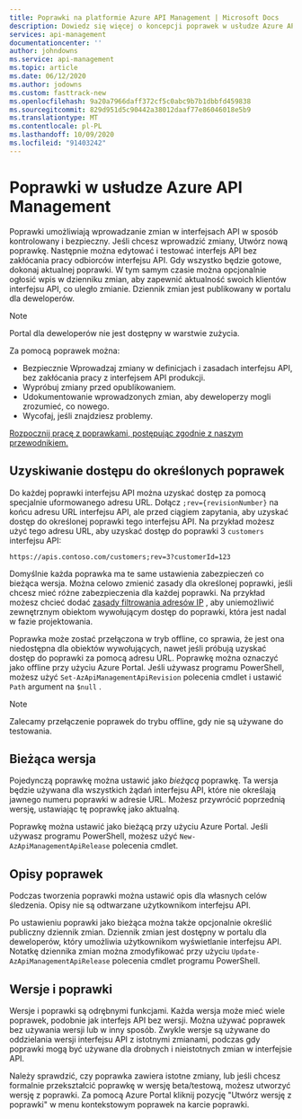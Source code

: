 ```yaml
---
title: Poprawki na platformie Azure API Management | Microsoft Docs
description: Dowiedz się więcej o koncepcji poprawek w usłudze Azure API Management.
services: api-management
documentationcenter: ''
author: johndowns
ms.service: api-management
ms.topic: article
ms.date: 06/12/2020
ms.author: jodowns
ms.custom: fasttrack-new
ms.openlocfilehash: 9a20a7966daff372cf5c0abc9b7b1dbbfd459838
ms.sourcegitcommit: 829d951d5c90442a38012daaf77e86046018e5b9
ms.translationtype: MT
ms.contentlocale: pl-PL
ms.lasthandoff: 10/09/2020
ms.locfileid: "91403242"
---
```

# <a name="revisions-in-azure-api-management"></a>Poprawki w usłudze Azure API Management

Poprawki umożliwiają wprowadzanie zmian w interfejsach API w sposób kontrolowany i bezpieczny. Jeśli chcesz wprowadzić zmiany, Utwórz nową poprawkę. Następnie można edytować i testować interfejs API bez zakłócania pracy odbiorców interfejsu API. Gdy wszystko będzie gotowe, dokonaj aktualnej poprawki. W tym samym czasie można opcjonalnie ogłosić wpis w dzienniku zmian, aby zapewnić aktualność swoich klientów interfejsu API, co uległo zmianie. Dziennik zmian jest publikowany w portalu dla deweloperów.

> [!NOTE]
> Portal dla deweloperów nie jest dostępny w warstwie zużycia.

Za pomocą poprawek można:

- Bezpiecznie Wprowadzaj zmiany w definicjach i zasadach interfejsu API, bez zakłócania pracy z interfejsem API produkcji.
- Wypróbuj zmiany przed opublikowaniem.
- Udokumentowanie wprowadzonych zmian, aby deweloperzy mogli zrozumieć, co nowego.
- Wycofaj, jeśli znajdziesz problemy.

[Rozpocznij pracę z poprawkami, postępując zgodnie z naszym przewodnikiem.](./api-management-get-started-revise-api.md)

## <a name="accessing-specific-revisions"></a>Uzyskiwanie dostępu do określonych poprawek

Do każdej poprawki interfejsu API można uzyskać dostęp za pomocą specjalnie uformowanego adresu URL. Dołącz `;rev={revisionNumber}` na końcu adresu URL interfejsu API, ale przed ciągiem zapytania, aby uzyskać dostęp do określonej poprawki tego interfejsu API. Na przykład możesz użyć tego adresu URL, aby uzyskać dostęp do poprawki 3 `customers` interfejsu API:

`https://apis.contoso.com/customers;rev=3?customerId=123`

Domyślnie każda poprawka ma te same ustawienia zabezpieczeń co bieżąca wersja. Można celowo zmienić zasady dla określonej poprawki, jeśli chcesz mieć różne zabezpieczenia dla każdej poprawki. Na przykład możesz chcieć dodać [zasady filtrowania adresów IP](./api-management-access-restriction-policies.md#RestrictCallerIPs) , aby uniemożliwić zewnętrznym obiektom wywołującym dostęp do poprawki, która jest nadal w fazie projektowania.

Poprawka może zostać przełączona w tryb offline, co sprawia, że jest ona niedostępna dla obiektów wywołujących, nawet jeśli próbują uzyskać dostęp do poprawki za pomocą adresu URL. Poprawkę można oznaczyć jako offline przy użyciu Azure Portal. Jeśli używasz programu PowerShell, możesz użyć `Set-AzApiManagementApiRevision` polecenia cmdlet i ustawić `Path` argument na `$null` .

> [!NOTE]
> Zalecamy przełączenie poprawek do trybu offline, gdy nie są używane do testowania.

## <a name="current-revision"></a>Bieżąca wersja

Pojedynczą poprawkę można ustawić jako *bieżącą* poprawkę. Ta wersja będzie używana dla wszystkich żądań interfejsu API, które nie określają jawnego numeru poprawki w adresie URL. Możesz przywrócić poprzednią wersję, ustawiając tę poprawkę jako aktualną.

Poprawkę można ustawić jako bieżącą przy użyciu Azure Portal. Jeśli używasz programu PowerShell, możesz użyć `New-AzApiManagementApiRelease` polecenia cmdlet.

## <a name="revision-descriptions"></a>Opisy poprawek

Podczas tworzenia poprawki można ustawić opis dla własnych celów śledzenia. Opisy nie są odtwarzane użytkownikom interfejsu API.

Po ustawieniu poprawki jako bieżąca można także opcjonalnie określić publiczny dziennik zmian. Dziennik zmian jest dostępny w portalu dla deweloperów, który umożliwia użytkownikom wyświetlanie interfejsu API. Notatkę dziennika zmian można zmodyfikować przy użyciu `Update-AzApiManagementApiRelease` polecenia cmdlet programu PowerShell.

## <a name="versions-and-revisions"></a>Wersje i poprawki

Wersje i poprawki są odrębnymi funkcjami. Każda wersja może mieć wiele poprawek, podobnie jak interfejs API bez wersji. Można używać poprawek bez używania wersji lub w inny sposób. Zwykle wersje są używane do oddzielania wersji interfejsu API z istotnymi zmianami, podczas gdy poprawki mogą być używane dla drobnych i nieistotnych zmian w interfejsie API.

Należy sprawdzić, czy poprawka zawiera istotne zmiany, lub jeśli chcesz formalnie przekształcić poprawkę w wersję beta/testową, możesz utworzyć wersję z poprawki. Za pomocą Azure Portal kliknij pozycję "Utwórz wersję z poprawki" w menu kontekstowym poprawek na karcie poprawki.
